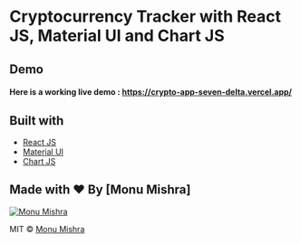 # Cryptocurrency Tracker with React JS, Material UI and Chart JS


## Demo 
#### Here is a working live demo :  https://crypto-app-seven-delta.vercel.app/

## Built with 

- [React JS](https://reactjs.org/)
- [Material UI](https://v4.mui.com/)
- [Chart JS](https://reactchartjs.github.io/react-chartjs-2/#/)

## Made with ♥ By [Monu Mishra]

[![Monu Mishra](https://avatars.githubusercontent.com/u/96140349?s=400&u=60c54d6c7f8f97fa173124a1a3674a483ffcf3cf&v=4)](https://github.com/monumishra326)

MIT © [Monu Mishra ](https://github.com/monumishra326)
